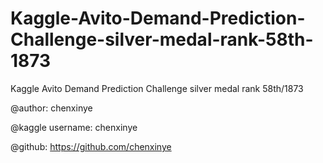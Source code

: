 # Kaggle-Avito-Demand-Prediction-Challenge-silver-medal-rank-58th-1873
Kaggle Avito Demand Prediction Challenge silver medal rank 58th/1873

@author: chenxinye

@kaggle username: chenxinye

@github: https://github.com/chenxinye
